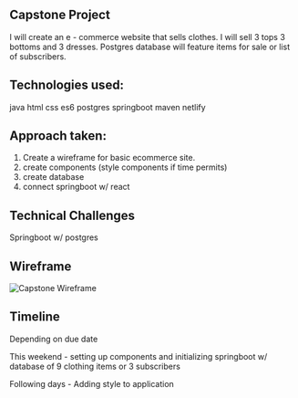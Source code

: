 ## Capstone Project

I will create an e - commerce website that sells clothes. I will sell 3 tops 3 bottoms and 3 dresses. Postgres database will feature items for sale or list of subscribers.

## Technologies used:
java html css es6 postgres springboot maven netlify

## Approach taken:

1. Create a wireframe for basic ecommerce site.
2. create components (style components if time permits)
3. create database 
4. connect springboot w/ react

## Technical Challenges
Springboot w/ postgres

## Wireframe
![Capstone Wireframe](Capstone_wireframe.png)

## Timeline
Depending on due date

This weekend - setting up components and initializing springboot w/ database of 9 clothing items or 3 subscribers

Following days - Adding style to application